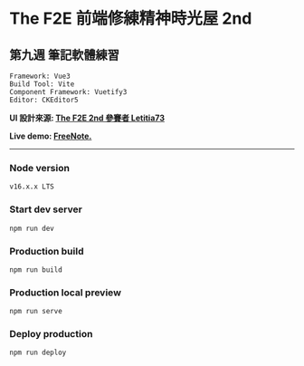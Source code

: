 # The F2E 前端修練精神時光屋 2nd 
## 第九週 筆記軟體練習
```
Framework: Vue3
Build Tool: Vite
Component Framework: Vuetify3
Editor: CKEditor5
```
**UI 設計來源: [The F2E 2nd 參賽者 Letitia73](https://challenge.thef2e.com/user/1930?schedule=4269#works-4269)**

**Live demo: [FreeNote.](https://peiyu0725.github.io/vite-vue/)**

-------
### Node version
```
v16.x.x LTS
```
### Start dev server
```
npm run dev
```
### Production build
```
npm run build
```
### Production local preview
```
npm run serve
```
### Deploy production
```
npm run deploy
```